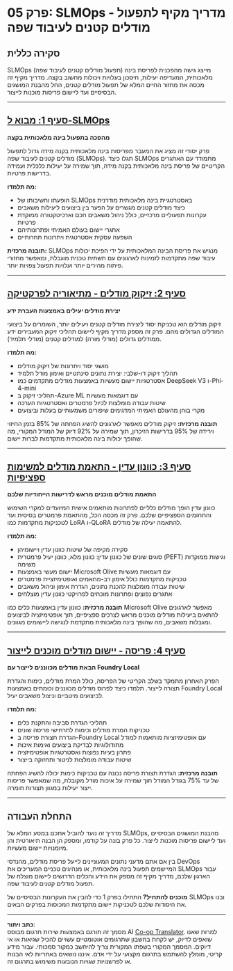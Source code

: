 <!--
CO_OP_TRANSLATOR_METADATA:
{
  "original_hash": "2db7a2f6e9873c3cd09fea6736bf360b",
  "translation_date": "2025-09-18T12:59:03+00:00",
  "source_file": "Module05/README.md",
  "language_code": "he"
}
-->
# פרק 05: SLMOps - מדריך מקיף לתפעול מודלים קטנים לעיבוד שפה

## סקירה כללית

SLMOps (תפעול מודלים קטנים לעיבוד שפה) מייצג גישה מהפכנית לפריסת בינה מלאכותית, המעדיפה יעילות, חיסכון בעלויות ויכולות מחשוב בקצה. מדריך מקיף זה מכסה את מחזור החיים המלא של תפעול מודלים קטנים, החל מהבנת המושגים הבסיסיים ועד ליישום פריסות מוכנות לייצור.

---

## [סעיף 1: מבוא ל-SLMOps](./01.IntroduceSLMOps.md)

**מהפכה בתפעול בינה מלאכותית בקצה**

פרק יסודי זה מציג את המעבר מפריסות בינה מלאכותית בקנה מידה גדול לתפעול מודלים קטנים לעיבוד שפה (SLMOps). תגלו כיצד SLMOps מתמודד עם האתגרים הקריטיים של פריסת בינה מלאכותית בקנה מידה, תוך שמירה על יעילות כלכלית ועמידה בדרישות פרטיות.

**מה תלמדו:**
- הופעתו וחשיבותו של SLMOps באסטרטגיית בינה מלאכותית מודרנית
- כיצד מודלים קטנים מגשרים על הפער בין ביצועים ליעילות משאבים
- עקרונות תפעוליים מרכזיים, כולל ניהול משאבים חכם וארכיטקטורה ממוקדת פרטיות
- אתגרי יישום בעולם האמיתי ופתרונותיהם
- השפעה עסקית אסטרטגית ויתרונות תחרותיים

**תובנה מרכזית:** SLMOps מנגיש את פריסת הבינה המלאכותית על ידי הפיכת יכולות עיבוד שפה מתקדמות לזמינות לארגונים עם תשתית טכנית מוגבלת, ומאפשר מחזורי פיתוח מהירים יותר ועלויות תפעול צפויות יותר.

---

## [סעיף 2: זיקוק מודלים - מתיאוריה לפרקטיקה](./02.SLMOps-Distillation.md)

**יצירת מודלים יעילים באמצעות העברת ידע**

זיקוק מודלים הוא טכניקת יסוד ליצירת מודלים קטנים ויעילים יותר, השומרים על ביצועי המודלים הגדולים מהם. פרק זה מספק מדריך מקיף ליישום תהליכי זיקוק המעבירים ידע ממודלים גדולים (מודלי מורה) למודלים קטנים (מודלי תלמיד).

**מה תלמדו:**
- מושגי יסוד ויתרונות של זיקוק מודלים
- תהליך זיקוק דו-שלבי: יצירת נתונים סינתטיים ואימון מודל תלמיד
- אסטרטגיות יישום מעשיות באמצעות מודלים מתקדמים כמו DeepSeek V3 ו-Phi-4-mini
- תהליכי זיקוק ב-Azure ML עם דוגמאות מעשיות
- שיטות עבודה מומלצות לכיול פרמטרים ואסטרטגיות הערכה
- מקרי בוחן מהעולם האמיתי המדגימים שיפורים משמעותיים בעלות וביצועים

**תובנה מרכזית:** זיקוק מודלים מאפשר לארגונים להשיג הפחתה של 85% בזמן החיזוי וירידה של 95% בדרישות הזיכרון, תוך שמירה על 92% דיוק של המודל המקורי, מה שהופך יכולות בינה מלאכותית מתקדמות לברות יישום.

---

## [סעיף 3: כוונון עדין - התאמת מודלים למשימות ספציפיות](./03.SLMOps-Finetuing.md)

**התאמת מודלים מוכנים מראש לדרישות הייחודיות שלכם**

כוונון עדין הופך מודלים כלליים לפתרונות מותאמים אישית המיועדים למקרי השימוש והתחומים הספציפיים שלכם. פרק זה מכסה הכל, מהתאמת פרמטרים בסיסית ועד לטכניקות מתקדמות כמו LoRA ו-QLoRA להתאמה יעילה של מודלים.

**מה תלמדו:**
- סקירה מקיפה של שיטות כוונון עדין ויישומיהן
- סוגים שונים של כוונון עדין: כוונון מלא, כוונון יעיל פרמטרית (PEFT) וגישות ממוקדות משימה
- יישום מעשי באמצעות Microsoft Olive עם דוגמאות מעשיות
- טכניקות מתקדמות כולל אימון רב-מתאמים ואופטימיזציית פרמטרים
- שיטות עבודה מומלצות להכנת נתונים, הגדרת אימון וניהול משאבים
- אתגרים נפוצים ופתרונות מוכחים לפרויקטי כוונון עדין מוצלחים

**תובנה מרכזית:** כוונון עדין באמצעות כלים כמו Microsoft Olive מאפשר לארגונים להתאים ביעילות מודלים מוכנים מראש לצרכים ספציפיים, תוך אופטימיזציה לביצועים ומגבלות משאבים, מה שהופך בינה מלאכותית מתקדמת לנגישה ליישומים מגוונים.

---

## [סעיף 4: פריסה - יישום מודלים מוכנים לייצור](./04.SLMOps.Deployment.md)

**הבאת מודלים מכווננים לייצור עם Foundry Local**

הפרק האחרון מתמקד בשלב הקריטי של הפריסה, כולל המרת מודלים, כימות והגדרת תצורה לייצור. תלמדו כיצד לפרוס מודלים מכווננים וכוּמתים באמצעות Foundry Local לביצועים מיטביים וניצול משאבים יעיל.

**מה תלמדו:**
- תהליכי הגדרת סביבה והתקנת כלים
- טכניקות המרת מודלים וכימות לתרחישי פריסה שונים
- הגדרת תצורת פריסה ב-Foundry Local עם אופטימיזציות מותאמות למודל
- מתודולוגיות לבדיקת ביצועים ואימות איכות
- פתרון בעיות נפוצות ואסטרטגיות אופטימיזציה
- שיטות עבודה מומלצות לניטור ותחזוקה בייצור

**תובנה מרכזית:** הגדרת תצורת פריסה נכונה עם טכניקות כימות יכולה להשיג הפחתה של עד 75% בגודל המודל תוך שמירה על איכות מודל מקובלת, מה שמאפשר פריסות ייצור יעילות במגוון תצורות חומרה.

---

## התחלת העבודה

מדריך זה נועד להוביל אתכם במסע המלא של SLMOps, מהבנת המושגים הבסיסיים ועד ליישום פריסות מוכנות לייצור. כל פרק בונה על קודמו, ומספק הן הבנה תיאורטית והן מיומנויות יישום מעשיות.

בין אם אתם מדעני נתונים המעוניינים לייעל פריסת מודלים, מהנדסי DevOps המיישמים תפעול בינה מלאכותית, או מנהיגים טכניים המעריכים את SLMOps עבור הארגון שלכם, מדריך מקיף זה מספק את הידע והכלים הדרושים ליישום מוצלח של תפעול מודלים קטנים לעיבוד שפה.

**מוכנים להתחיל?** התחילו בפרק 1 כדי להבין את העקרונות הבסיסיים של SLMOps ובנו את היסודות שלכם לטכניקות יישום מתקדמות המכוסות בפרקים הבאים.

---

**כתב ויתור**:  
מסמך זה תורגם באמצעות שירות תרגום מבוסס AI [Co-op Translator](https://github.com/Azure/co-op-translator). למרות שאנו שואפים לדיוק, יש לקחת בחשבון שתרגומים אוטומטיים עשויים להכיל שגיאות או אי דיוקים. המסמך המקורי בשפתו המקורית צריך להיחשב כמקור סמכותי. עבור מידע קריטי, מומלץ להשתמש בתרגום מקצועי על ידי אדם. איננו נושאים באחריות לאי הבנות או לפרשנויות שגויות הנובעות משימוש בתרגום זה.